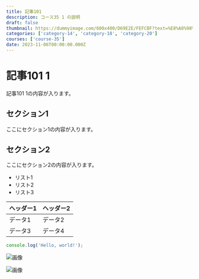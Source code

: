 ```yaml
---
title: 記事101
description: コース35 1 の説明
draft: false
thumbnail: https://dummyimage.com/600x400/D69E2E/FEFCBF?text=%E8%A8%98%E4%BA%8B101
categories: ['category-14', 'category-18', 'category-20']
courses: ['course-35']
date: 2023-11-06T00:00:00.000Z
---
```


# 記事101 1

記事101 1の内容が入ります。

## セクション1
ここにセクション1の内容が入ります。

## セクション2
ここにセクション2の内容が入ります。

- リスト1
- リスト2
- リスト3

| ヘッダー1 | ヘッダー2 |
| --------- | --------- |
| データ1   | データ2   |
| データ3   | データ4   |

```javascript
console.log('Hello, world!');
```


![画像](https://dummyimage.com/320x180/2D3748/F5F7FA?text=%E8%A8%98%E4%BA%8B101+1)

![画像](https://dummyimage.com/640x360/1A202C/EDF2F7?text=%E8%A8%98%E4%BA%8B101+1)